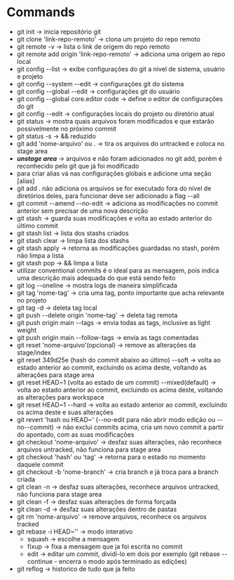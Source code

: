 # Commands

- git init -> inicia repositório git
- git clone 'link-repo-remoto' -> clona um projeto do repo remoto
- git remote -v -> lista o link de origem do repo remoto
- git remote add origin 'link-repo-remoto' -> adiciona uma origem ao repo local
- git config --list -> exibe configurações do git a nível de sistema, usuário e projeto
- git config --system --edit -> configurações git do sistema
- git config --global --edit -> configurações git do usuário
- git config --global core.editor code -> define o editor de configurações do git
- git config --edit -> configurações locais do projeto ou diretório atual
- git status -> mostra quais arquivos foram modificados e que estarão possivelmente no próximo commit
- git status -s -> && reduzido
- git add 'nome-arquivo' ou . -> tira os arquivos do untracked e coloca no stage area
- ***unstage area*** -> arquivos e não foram adicionados no git add, porém é reconhecido pelo git que já foi modificado
- para criar alias vá nas configurações globais e adicione uma seção [alias]
- git add . não adiciona os arquivos se for executado fora do nível de diretórios deles, para funcionar deve ser adicionado a flag --all
- git commit --amend --no-edit -> adiciona as modificações no commit anterior sem precisar de uma nova descrição
- git stash -> guarda suas modificações e volta ao estado anterior do último commit
- git stash list -> lista dos stashs criados
- git stash clear -> limpa lista dos stashs
- git stash apply -> retorna as modificações guardadas no stash, porém não limpa a lista
- git stash pop -> && limpa a lista
- utilizar conventional commits é o ideal para as mensagem, pois indica uma descrição mais adequada do que está sendo feito
- git log --oneline -> mostra logs de maneira simplificada
- git tag 'nome-tag' -> cria uma tag, ponto importante que acha relevante no projeto
- git tag -d -> deleta tag local
- git push --delete origin 'nome-tag' -> deleta tag remota
- git push origin main --tags -> envia todas as tags, inclusive as light weight
- git push origin main --follow-tags -> envia as tags comentadas
- git reset 'nome-arquivo'(opcional) -> remove as alterações da stage/index
- git reset 349d25e (hash do commit abaixo ao último) --soft -> volta ao estado anterior ao commit, excluindo os acima deste, voltando as alterações para stage area
- git reset HEAD~1 (volta ao estado de um commit) --mixed(default) -> volta ao estado anterior ao commit, excluindo os acima deste, voltando as alterações para workspace
- git reset HEAD~1 --hard -> volta ao estado anterior ao commit, excluindo os acima deste e suas alterações
- git revert 'hash ou HEAD~' (--no-edit para não abrir modo edição ou --no--commit) -> não exclui commits acima, cria um novo commit a partir do apontado, com as suas modificações
- git checkout 'nome-arquivo' -> desfaz suas alterações, não reconhece arquivos untracked, não funciona para stage area
- git checkout 'hash' ou 'tag' -> retorna para o estado no momento daquele commit
- git checkout -b 'nome-branch' -> cria branch e já troca para a branch criada
- git clean -n -> desfaz suas alterações, reconhece arquivos untracked, não funciona para stage area
- git clean -f -> desfaz suas alterações de forma forçada
- git clean -d -> desfaz suas alterações dentro de pastas
- git rm 'nome-arquivo' -> remove arquivos, reconhece os arquivos tracked
- git rebase -i HEAD~'' -> modo interativo
  - squash -> escolhe a mensagem
  - fixup -> fixa a mensagem que ja foi escrita no commit
  - edit -> editar um commit, dividí-lo em dois por exemplo (git rebase --continue - encerra o modo após terminado as edições)
- git reflog -> historico de tudo que ja feito
